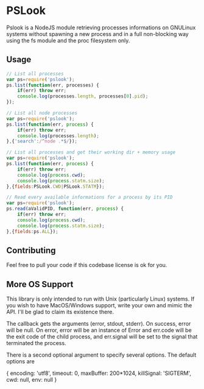 PSLook
============
Pslook is a NodeJS module retrieving processes informations on GNULinux
 systems without spawning a new process and in a full non-blocking way
 using the fs module and the proc filesystem only.

Usage
-------------
```js
// List all processes
var ps=require('pslook');
ps.list(function(err, processes) {
	if(err) throw err;
	console.log(processes.length, processes[0].pid);
});

// List all node processes
var ps=require('pslook');
ps.list(function(err, process) {
	if(err) throw err;
	console.log(processes.length);
},{'search':/^node .*$/});

// List all processes and get their working dir + memory usage
var ps=require('pslook');
ps.list(function(err, process) {
	if(err) throw err;
	console.log(process.cwd);
	console.log(process.statm.size);
},{fields:PSLook.CWD|PSLook.STATM});

// Read every available informations for a process by its PID
var ps=require('pslook');
ps.read(aValidPID, function(err, process) {
	if(err) throw err;
	console.log(process.cwd);
	console.log(process.statm.size);
},{fields:ps.ALL});
```

Contributing
-------------
Feel free to pull your code if this codebase license is ok for you.

More OS Support
-------------
This library is only intended to run with Unix (particularly Linux) systems. If
 you wish to have MacOS/Windows support, write your own and mimic the API. I'll
 be glad to claim its existence there.
 
 The callback gets the arguments (error, stdout, stderr). On success, error will be null. On error, error will be an instance of Error and err.code will be the exit code of the child process, and err.signal will be set to the signal that terminated the process.

There is a second optional argument to specify several options. The default options are

{ encoding: 'utf8',
  timeout: 0,
  maxBuffer: 200*1024,
  killSignal: 'SIGTERM',
  cwd: null,
  env: null }
